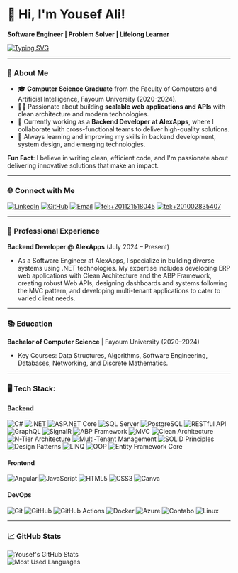 # 👋 Hi, I'm Yousef Ali!  
**Software Engineer | Problem Solver | Lifelong Learner**

[![Typing SVG](https://readme-typing-svg.demolab.com?font=Fira+Code&duration=2000&pause=100&color=7BCC67&center=true&vCenter=true&multiline=true&width=435&height=100&lines=Software+Engineer;++++++Using;.Net+%26+Angular)](https://git.io/typing-svg)

---

### 🌟 About Me

- 🎓 **Computer Science Graduate** from the Faculty of Computers and Artificial Intelligence, Fayoum University (2020-2024).  
- 👨‍💻 Passionate about building **scalable web applications and APIs** with clean architecture and modern technologies.  
- 🚀 Currently working as a **Backend Developer at AlexApps**, where I collaborate with cross-functional teams to deliver high-quality solutions.  
- 🌱 Always learning and improving my skills in backend development, system design, and emerging technologies.

**Fun Fact**: I believe in writing clean, efficient code, and I'm passionate about delivering innovative solutions that make an impact.

---

### 🌐 Connect with Me  

<a href="https://linkedin.com/in/yousef-ali-saber"><img src="https://img.shields.io/badge/-LinkedIn-blue?logo=linkedin&logoColor=white&style=for-the-badge" alt="LinkedIn" /></a>
<a href="https://github.com/Youssef-Ali-Saber"><img src="https://img.shields.io/badge/-GitHub-black?logo=github&logoColor=white&style=for-the-badge" alt="GitHub" /></a>
<a href="mailto:ya1654@fayoum.edu.eg"><img src="https://img.shields.io/badge/-Email-red?logo=gmail&logoColor=white&style=for-the-badge" alt="Email" /></a>
<a href="tel:+201121518045"><img src="https://img.shields.io/badge/+201121518045%20-%23FF5733?logo=phoneNumber&logoColor=white&style=for-the-badge" alt="tel:+201121518045" /></a>
<a href="tel:+201002835407"><img src="https://img.shields.io/badge/+201002835407%20-%23FF5733?logo=phoneNumber&logoColor=white&style=for-the-badge" alt="tel:+201002835407" /></a>

---

### 💼 Professional Experience

**Backend Developer @ AlexApps** (July 2024 – Present)  
- As a Software Engineer at AlexApps, I specialize in building diverse systems using .NET technologies. My expertise includes developing ERP web applications with Clean Architecture and the ABP Framework, creating robust Web APIs, designing dashboards and systems following the MVC pattern, and developing multi-tenant applications to cater to varied client needs.

---

### 📚 Education

**Bachelor of Computer Science** | Fayoum University (2020–2024)  
- Key Courses: Data Structures, Algorithms, Software Engineering, Databases, Networking, and Discrete Mathematics.  

---

### 🖥️ Tech Stack:

#### **Backend**
![C#](https://img.shields.io/badge/-C%23-239120?logo=c-sharp&logoColor=white&style=for-the-badge)
![.NET](https://img.shields.io/badge/-.NET-512BD4?logo=dotnet&logoColor=white&style=for-the-badge)
![ASP.NET Core](https://img.shields.io/badge/-ASP.NET%20Core-512BD4?logo=dotnet&logoColor=white&style=for-the-badge)
![SQL Server](https://img.shields.io/badge/-SQL%20Server-CC2927?logo=microsoft-sql-server&logoColor=white&style=for-the-badge)
![PostgreSQL](https://img.shields.io/badge/-PostgreSQL-4169E1?logo=postgresql&logoColor=white&style=for-the-badge)
![RESTful API](https://img.shields.io/badge/-RESTful%20API-000000?logo=rest&logoColor=white&style=for-the-badge)
![GraphQL](https://img.shields.io/badge/-GraphQL-E10098?logo=graphql&logoColor=white&style=for-the-badge)
![SignalR](https://img.shields.io/badge/-SignalR-512BD4?logo=dotnet&logoColor=white&style=for-the-badge)
![ABP Framework](https://img.shields.io/badge/-ABP%20Framework-512BD4?style=for-the-badge)
![MVC](https://img.shields.io/badge/-MVC-512BD4?style=for-the-badge)
![Clean Architecture](https://img.shields.io/badge/-Clean%20Architecture-512BD4?style=for-the-badge)
![N-Tier Architecture](https://img.shields.io/badge/-N--Tier%20Architecture-512BD4?style=for-the-badge)
![Multi-Tenant Management](https://img.shields.io/badge/-Multi--Tenant%20Management-512BD4?style=for-the-badge)
![SOLID Principles](https://img.shields.io/badge/-SOLID%20Principles-512BD4?style=for-the-badge)
![Design Patterns](https://img.shields.io/badge/-Design%20Patterns-512BD4?style=for-the-badge)
![LINQ](https://img.shields.io/badge/-LINQ-239120?style=for-the-badge)
![OOP](https://img.shields.io/badge/-OOP-239120?style=for-the-badge)
![Entity Framework Core](https://img.shields.io/badge/-Entity%20Framework%20Core-512BD4?style=for-the-badge)

#### **Frontend**
![Angular](https://img.shields.io/badge/-Angular-DD0031?logo=angular&logoColor=white&style=for-the-badge)
![JavaScript](https://img.shields.io/badge/-JavaScript-F7DF1E?logo=javascript&logoColor=black&style=for-the-badge)
![HTML5](https://img.shields.io/badge/-HTML5-E34F26?logo=html5&logoColor=white&style=for-the-badge)
![CSS3](https://img.shields.io/badge/-CSS3-1572B6?logo=css3&logoColor=white&style=for-the-badge)
![Canva](https://img.shields.io/badge/-Canva-00C4CC?logo=canva&logoColor=white&style=for-the-badge)

#### **DevOps**
![Git](https://img.shields.io/badge/-Git-F05032?logo=git&logoColor=white&style=for-the-badge)
![GitHub](https://img.shields.io/badge/-GitHub-181717?logo=github&logoColor=white&style=for-the-badge)
![GitHub Actions](https://img.shields.io/badge/-GitHub%20Actions-2088FF?logo=github-actions&logoColor=white&style=for-the-badge)
![Docker](https://img.shields.io/badge/-Docker-2496ED?logo=docker&logoColor=white&style=for-the-badge)
![Azure](https://img.shields.io/badge/-Azure-0078D4?logo=microsoft-azure&logoColor=white&style=for-the-badge)
![Contabo](https://img.shields.io/badge/-Contabo-0078D4?logo=contabo&logoColor=white&style=for-the-badge)
![Linux](https://img.shields.io/badge/-Linux-FCC624?logo=linux&logoColor=black&style=for-the-badge)

---

### 📈 GitHub Stats  

![Yousef's GitHub Stats](https://github-readme-stats.vercel.app/api?username=Youssef-Ali-Saber&show_icons=true&theme=radical)  
![Most Used Languages](https://github-readme-stats.vercel.app/api/top-langs/?username=Youssef-Ali-Saber&layout=compact&theme=radical)  

